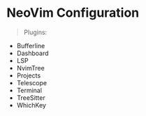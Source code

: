 # NeoVim Configuration
> Plugins:
- Bufferline
- Dashboard
- LSP
- NvimTree
- Projects
- Telescope
- Terminal
- TreeSitter
- WhichKey
